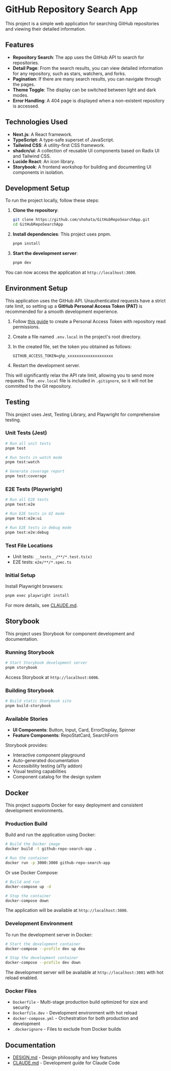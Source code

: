 # GitHub Repository Search App

This project is a simple web application for searching GitHub repositories and viewing their detailed information.

## Features

- **Repository Search**: The app uses the GitHub API to search for repositories.
- **Detail Page**: From the search results, you can view detailed information for any repository, such as stars, watchers, and forks.
- **Pagination**: If there are many search results, you can navigate through the pages.
- **Theme Toggle**: The display can be switched between light and dark modes.
- **Error Handling**: A 404 page is displayed when a non-existent repository is accessed.

## Technologies Used

- **Next.js**: A React framework.
- **TypeScript**: A type-safe superset of JavaScript.
- **Tailwind CSS**: A utility-first CSS framework.
- **shadcn/ui**: A collection of reusable UI components based on Radix UI and Tailwind CSS.
- **Lucide React**: An icon library.
- **Storybook**: A frontend workshop for building and documenting UI components in isolation.

## Development Setup

To run the project locally, follow these steps:

1.  **Clone the repository**:

    ```bash
    git clone https://github.com/shohata/GitHubRepoSearchApp.git
    cd GitHubRepoSearchApp
    ```

2.  **Install dependencies**:
    This project uses pnpm.

    ```bash
    pnpm install
    ```

3.  **Start the development server**:

    ```bash
    pnpm dev
    ```

You can now access the application at `http://localhost:3000`.

## Environment Setup

This application uses the GitHub API. Unauthenticated requests have a strict rate limit, so setting up a **GitHub Personal Access Token (PAT)** is recommended for a smooth development experience.

1.  Follow [this guide](https://docs.github.com/en/authentication/keeping-your-account-and-data-secure/managing-your-personal-access-tokens) to create a Personal Access Token with repository read permissions.
2.  Create a file named `.env.local` in the project's root directory.
3.  In the created file, set the token you obtained as follows:

    ```
    GITHUB_ACCESS_TOKEN=ghp_xxxxxxxxxxxxxxxxxxxx
    ```

4.  Restart the development server.

This will significantly relax the API rate limit, allowing you to send more requests. The `.env.local` file is included in `.gitignore`, so it will not be committed to the Git repository.

## Testing

This project uses Jest, Testing Library, and Playwright for comprehensive testing.

### Unit Tests (Jest)

```bash
# Run all unit tests
pnpm test

# Run tests in watch mode
pnpm test:watch

# Generate coverage report
pnpm test:coverage
```

### E2E Tests (Playwright)

```bash
# Run all E2E tests
pnpm test:e2e

# Run E2E tests in UI mode
pnpm test:e2e:ui

# Run E2E tests in debug mode
pnpm test:e2e:debug
```

### Test File Locations

- Unit tests: `__tests__/**/*.test.ts(x)`
- E2E tests: `e2e/**/*.spec.ts`

### Initial Setup

Install Playwright browsers:

```bash
pnpm exec playwright install
```

For more details, see [CLAUDE.md](CLAUDE.md).

## Storybook

This project uses Storybook for component development and documentation.

### Running Storybook

```bash
# Start Storybook development server
pnpm storybook
```

Access Storybook at `http://localhost:6006`.

### Building Storybook

```bash
# Build static Storybook site
pnpm build-storybook
```

### Available Stories

- **UI Components**: Button, Input, Card, ErrorDisplay, Spinner
- **Feature Components**: RepoStatCard, SearchForm

Storybook provides:
- Interactive component playground
- Auto-generated documentation
- Accessibility testing (a11y addon)
- Visual testing capabilities
- Component catalog for the design system

## Docker

This project supports Docker for easy deployment and consistent development environments.

### Production Build

Build and run the application using Docker:

```bash
# Build the Docker image
docker build -t github-repo-search-app .

# Run the container
docker run -p 3000:3000 github-repo-search-app
```

Or use Docker Compose:

```bash
# Build and run
docker-compose up -d

# Stop the container
docker-compose down
```

The application will be available at `http://localhost:3000`.

### Development Environment

To run the development server in Docker:

```bash
# Start the development container
docker-compose --profile dev up dev

# Stop the development container
docker-compose --profile dev down
```

The development server will be available at `http://localhost:3001` with hot reload enabled.

### Docker Files

- `Dockerfile` - Multi-stage production build optimized for size and security
- `Dockerfile.dev` - Development environment with hot reload
- `docker-compose.yml` - Orchestration for both production and development
- `.dockerignore` - Files to exclude from Docker builds

## Documentation

- [DESIGN.md](DESIGN.md) - Design philosophy and key features
- [CLAUDE.md](CLAUDE.md) - Development guide for Claude Code
